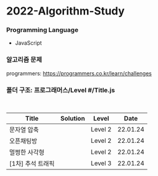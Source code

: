 # 2022-Algorithm-Study

### Programming Language

- JavaScript

### 알고리즘 문제

programmers: https://programmers.co.kr/learn/challenges

### 폴더 구조: 프로그래머스/Level #/Title.js

<br>

| Title             | Solution | Level   | Date     |
| ----------------- | -------- | ------- | -------- |
| 문자열 압축       |          | Level 2 | 22.01.24 |
| 오픈채팅방        |          | Level 2 | 22.01.24 |
| 멀쩡한 사각형     |          | Level 2 | 22.01.24 |
| [1차] 추석 트래픽 |          | Level 3 | 22.01.24 |
